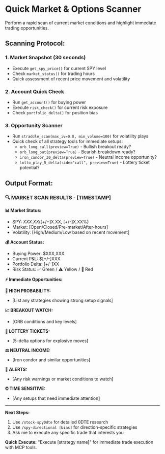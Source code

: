 # Quick Market & Options Scanner

Perform a rapid scan of current market conditions and highlight immediate trading opportunities.

## Scanning Protocol:

### 1. Market Snapshot (30 seconds)
- Execute `get_spy_price()` for current SPY level
- Check `market_status()` for trading hours
- Quick assessment of recent price movement and volatility

### 2. Account Quick Check
- Run `get_account()` for buying power
- Execute `risk_check()` for current risk exposure
- Check `portfolio_delta()` for position bias

### 3. Opportunity Scanner
- Run `straddle_scan(max_iv=0.8, min_volume=100)` for volatility plays
- Quick check of all strategy tools for immediate setups:
  - `orb_long_call(preview=True)` - Bullish breakout ready?
  - `orb_long_put(preview=True)` - Bearish breakdown ready?
  - `iron_condor_30_delta(preview=True)` - Neutral income opportunity?
  - `lotto_play_5_delta(side="call", preview=True)` - Lottery ticket potential?

## Output Format:

### **🔍 MARKET SCAN RESULTS - [TIMESTAMP]**

**📊 Market Status:**
- SPY: $XXX.XX ([+/-]$X.XX, [+/-]X.XX%)
- Market: [Open/Closed/Pre-market/After-hours]
- Volatility: [High/Medium/Low based on recent movement]

**💰 Account Status:**
- Buying Power: $XXX,XXX
- Current P&L: $[+/-]XXX
- Portfolio Delta: [+/-]XX
- Risk Status: ✅ Green / ⚠️ Yellow / 🔴 Red

**⚡ Immediate Opportunities:**

**🎯 HIGH PROBABILITY:**
- [List any strategies showing strong setup signals]

**📈 BREAKOUT WATCH:**
- [ORB conditions and key levels]

**🎲 LOTTERY TICKETS:**
- [5-delta options for explosive moves]

**⚖️ NEUTRAL INCOME:**
- [Iron condor and similar opportunities]

**🚨 ALERTS:**
- [Any risk warnings or market conditions to watch]

**⏰ TIME SENSITIVE:**
- [Any setups that need immediate attention]

---

**Next Steps:**
1. Use `/stock-spy0dte` for detailed 0DTE research
2. Use `/spy-directional [bias]` for direction-specific strategies
3. Ask me to execute any specific trade that interests you

**Quick Execute:**
"Execute [strategy name]" for immediate trade execution with MCP tools.